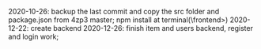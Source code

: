 2020-10-26: backup the last commit and copy the src folder and package.json from 4zp3 master; npm install at terminal(\frontend>)
2020-12-22: create backend
2020-12-26: finish item and users backend, register and login work; 
     